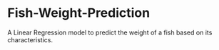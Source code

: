 # Fish-Weight-Prediction
A Linear Regression model to predict the weight of a fish based on its characteristics.
